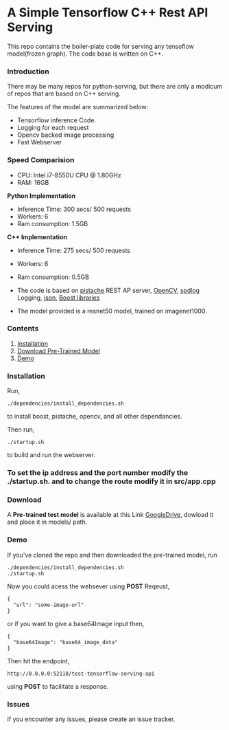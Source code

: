 # A Simple Tensorflow C++ Rest API Serving

This repo contains the boiler-plate code for serving any tensoflow model(frozen graph). The code base is written on C++.

### Introduction
There may be many repos for python-serving, but there are only a modicum of repos that are based on C++ serving.

The features of the model are summarized below:
+ Tensorflow inference Code.
+ Logging for each request
+ Opencv backed image processing
+ Fast Webserver 

### Speed Comparision
+ CPU: Intel i7-8550U CPU @ 1.80GHz
+ RAM: 16GB
 
**Python Implementation**
+ Inference Time: 300 secs/ 500 requests
+ Workers: 6
+ Ram consumption: 1.5GB
    
**C++ Implementation**
+ Inference Time: 275 secs/ 500 requests
+ Workers: 6
+ Ram consumption: 0.5GB
    
+ The code is based on [pistache](http://pistache.io/) REST AP server, [OpenCV](https://opencv.org/), [spdlog](https://github.com/gabime/spdlog) Logging, [json](https://github.com/nlohmann/json), [Boost libraries](https://www.boost.org/)

+ The model provided is a resnet50 model, trained on imagenet1000.

### Contents
1. [Installation](#installation)
2. [Download Pre-Trained Model](#download)
2. [Demo](#demo)

### Installation
Run,
```
./dependencies/install_dependencies.sh
```

to install boost, pistache, opencv, and all other dependancies.

Then run,
```
./startup.sh
```
to build and run the webserver.

### To set the ip address and the port number modify the ./startup.sh. and to change the route modify it in src/app.cpp

### Download
A **Pre-trained test model** is available at this Link [GoogleDrive](https://drive.google.com/open?id=1EC98US1ck0wF0lDE4HFjySxzlWCv75jh), dowload it and place it in models/ path.

### Demo
If you've cloned the repo and then downloaded the pre-trained model, run 
```
./dependencies/install_dependencies.sh
./startup.sh
```

Now you could acess the websever using **POST** Reqeust,
```
{
  "url": "some-image-url"
}
```
or if you want to give a base64Image input then,
```
{
  "base64Image": "base64_image_data"
}
```

Then hit the endpoint, 
```
http://0.0.0.0:52118/test-tensorflow-serving-api
```
using **POST** to facilitate a response.

### Issues
If you encounter any issues, please create an issue tracker.
